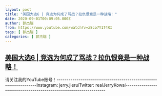 ```yaml
---
layout: post
title: "美国大选6 | 竞选为何成了骂战？拉仇恨竟是一种战略！"
date: 2020-09-01T00:09:05.000Z
author: 郭杰瑞
from: https://www.youtube.com/watch?v=z8co7Y1T4RI
tags: [ 郭杰瑞 ]
categories: [ 郭杰瑞 ]
---
```

<!--1598918945000-->
[美国大选6 | 竞选为何成了骂战？拉仇恨竟是一种战略！](https://www.youtube.com/watch?v=z8co7Y1T4RI)
------

<div>
请关注我的YouTube账号！-------------------------------------------------------------------Instagram:  jerry.jieruiTwitter:  realJerryKowal-------------------------------------------------------------------
</div>
